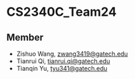 # CS2340C_Team24

## Member

- Zishuo Wang, zwang3419@gatech.edu
- Tianrui Qi, tianrui.qi@gatech.edu
- Tianqin Yu, tyu341@gatech.edu
